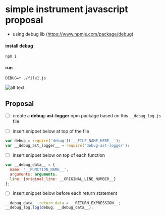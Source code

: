 # simple instrument javascript proposal

- using debug lib (https://www.npmjs.com/package/debug)


#### install debug

```
npm i
```

#### run

```
DEBUG=* ./file1.js
```

![alt text](https://files.gitter.im/saitodisse/nEwd/blob "Result")


## Proposal

- [ ] create a **debug-ast-logger** npm package based on this `__debug_log.js` file

- [ ] insert snippet below at top of the file
```js
var debug = require('debug')('__FILE_NAME_HERE__');
var __debug_ast_logger__ = require('debug-ast-logger');
```

- [ ] insert snippet below on top of each function
```js
var __debug_data__ = {
  name: '__FUNCTION_NAME__',
  arguments: arguments,
  line: {original_line: __ORIGINAL_LINE_NUMBER__}
};
```

- [ ] insert snippet below before each return statement
```js
__debug_data__.return_data = __RETURN_EXPRESSION__;
__debug_log.log(debug, __debug_data__);
```
